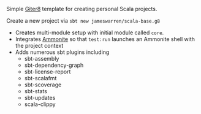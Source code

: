 Simple [Giter8](http://www.foundweekends.org/giter8/index.html) template for creating personal Scala projects. 

Create a new project via `sbt new jameswarren/scala-base.g8`

* Creates multi-module setup with initial module called `core`.
* Integrates [Ammonite](https://ammonite.io/) so that `test:run` launches an Ammonite shell with the project context
* Adds numerous sbt plugins including
  * sbt-assembly
  * sbt-dependency-graph
  * sbt-license-report
  * sbt-scalafmt
  * sbt-scoverage
  * sbt-stats
  * sbt-updates
  * scala-clippy

